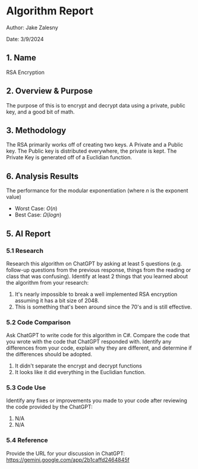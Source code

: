 # Algorithm Report

Author: Jake Zalesny

Date: 3/9/2024

## 1. Name
RSA Encryption

## 2. Overview & Purpose
The purpose of this is to encrypt and decrypt data using a private, public key, and a good bit of math.  

## 3. Methodology
The RSA primarily works off of creating two keys. A Private and a Public key. The Public key is distributed everywhere, the private is kept. The Private Key is generated off of a Euclidian function.  

## 6. Analysis Results

The performance for the modular exponentiation (where $n$ is the exponent value)

* Worst Case: $O(n)$
* Best Case: $\Omega(log n)$

## 5. AI Report

### 5.1 Research

Research this algorithm on ChatGPT by asking at least 5 questions (e.g. follow-up questions from the previous response, things from the reading or class that was confusing).  Identify at least 2 things that you learned about the algorithm from your research:

1. It's nearly impossible to break a well implemented RSA encryption assuming it has a bit size of 2048. 
2. This is something that's been around since the 70's and is still effective.

### 5.2 Code Comparison

Ask ChatGPT to write code for this algorithm in C#.  Compare the code that you wrote with the code that ChatGPT responded with.  Identify any differences from your code, explain why they are different, and determine if the differences should be adopted.

1. It didn't separate the encrypt and decrypt functions
2. It looks like it did everything in the Euclidian function. 

### 5.3 Code Use

Identify any fixes or improvements you made to your code after reviewing the code provided by the ChatGPT:

1. N/A
2. N/A

### 5.4 Reference

Provide the URL for your discussion in ChatGPT:
https://gemini.google.com/app/2b1caffd2464845f
